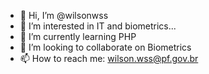 - 👋 Hi, I’m @wilsonwss
- 👀 I’m interested in IT and biometrics...
- 🌱 I’m currently learning PHP
- 💞️ I’m looking to collaborate on Biometrics
- 📫 How to reach me: wilson.wss@pf.gov.br

<!---
wilsonwss/wilsonwss is a ✨ special ✨ repository because its `README.md` (this file) appears on your GitHub profile.
You can click the Preview link to take a look at your changes.
--->
